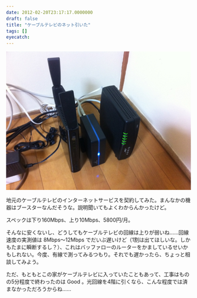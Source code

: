```yaml
---
date: 2012-02-20T23:17:17.0000000
draft: false
title: "ケーブルテレビのネット引いた"
tags: []
eyecatch: 
---
```

<p><img src="20120220104236.jpg" alt="f:id:daruyanagi:20120220104236j:plain" title="f:id:daruyanagi:20120220104236j:plain" class="hatena-fotolife"></p><p>地元のケーブルテレビのインターネットサービスを契約してみた。まんなかの機器はブースターなんだそうな。説明聞いてもよくわからんかったけど。</p><p>スペックは下り160Mbps、上り10Mbps、5800円/月。</p><p>そんなに安くないし、どうしてもケーブルテレビの回線は上りが弱いね......回線速度の実測値は 8Mbps～12Mbps でだいぶ遅いけど（1割は出てほしいな。しかもたまに瞬断するし？）、これはバッファローのルーターをかましているせいかもしれない。今度、有線で測ってみるつもり。それでも遅かったら、ちょっと相談してみよう。</p><p>ただ、もともとこの家がケーブルテレビに入っていたこともあって、工事はものの5分程度で終わったのは Good 。光回線を4階に引くなら、こんな程度では済まなかっただろうからね......</p>
